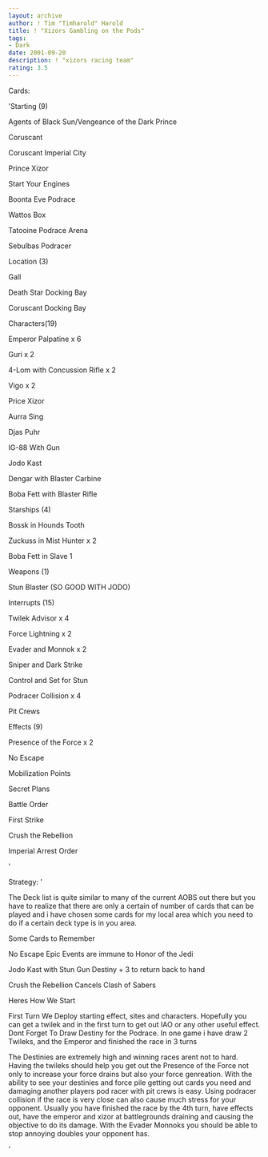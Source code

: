 ```yaml
---
layout: archive
author: ! Tim "Timharold" Harold
title: ! "Xizors Gambling on the Pods"
tags:
- Dark
date: 2001-09-20
description: ! "xizors racing team"
rating: 3.5
---
```

Cards: 

'Starting (9) 

Agents of Black Sun/Vengeance of the Dark Prince 

Coruscant 

Coruscant Imperial City 

Prince Xizor 

Start Your Engines 

Boonta Eve Podrace

Wattos Box 

Tatooine Podrace Arena 

Sebulbas Podracer 


Location (3) 

Gall 

Death Star Docking Bay 

Coruscant Docking Bay 


Characters(19) 

Emperor Palpatine x 6 

Guri x 2 

4-Lom with Concussion Rifle x 2 

Vigo x 2 

Price Xizor 

Aurra Sing 

Djas Puhr 

IG-88 With Gun 

Jodo Kast 

Dengar with Blaster Carbine 

Boba Fett with Blaster Rifle 


Starships (4) 


Bossk in Hounds Tooth 

Zuckuss in Mist Hunter x 2 

Boba Fett in Slave 1 


Weapons (1) 

Stun Blaster (SO GOOD WITH JODO) 


Interrupts (15) 


Twilek Advisor x 4

Force Lightning x 2 

Evader and Monnok x 2 

Sniper and Dark Strike 

Control and Set for Stun 

Podracer Collision x 4

Pit Crews 


Effects (9) 

Presence of the Force x 2 

No Escape 

Mobilization Points 

Secret Plans 

Battle Order 

First Strike 

Crush the Rebellion 

Imperial Arrest Order 

'

Strategy: '

The Deck list is quite similar to many of the current AOBS out there but you have to realize that there are only a certain of number of cards that can be played and i have chosen some cards for my local area which you need to do if a certain deck type is in you area. 


Some Cards to Remember 

No Escape Epic Events are immune to Honor of the Jedi 


Jodo Kast with Stun Gun Destiny + 3 to return back to hand 


Crush the Rebellion Cancels Clash of Sabers 


Heres How We Start 

First Turn We Deploy starting effect, sites and characters. Hopefully you can get a twilek and in the first turn to get out IAO or any other useful effect. Dont Forget To Draw Destiny for the Podrace. In one game i have draw 2 Twileks, and the Emperor and finished the race in 3 turns 

The Destinies are extremely high and winning races arent not to hard. Having the twileks should help you get out the Presence of the Force not only to increase your force drains but also your force genreation. With the ability to see your destinies and force pile getting out cards you need and damaging another players pod racer with pit crews is easy. Using podracer collision if the race is very close can also cause much stress for your opponent. Usually you have finished the race by the 4th turn, have effects out, have the emperor and xizor at battlegrounds draining and causing the objective to do its damage. With the Evader Monnoks you should be able to stop annoying doubles your opponent has. 


'